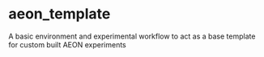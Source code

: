 # aeon_template
A basic environment and experimental workflow to act as a base template for custom built AEON experiments

